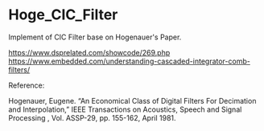 # Hoge_CIC_Filter
Implement of CIC Filter base on Hogenauer's Paper.


https://www.dsprelated.com/showcode/269.php
https://www.embedded.com/understanding-cascaded-integrator-comb-filters/

Reference:

Hogenauer, Eugene. “An Economical Class of Digital Filters For Decimation and Interpolation,” IEEE Transactions on Acoustics, Speech and Signal Processing , Vol. ASSP-29, pp. 155-162, April 1981.
